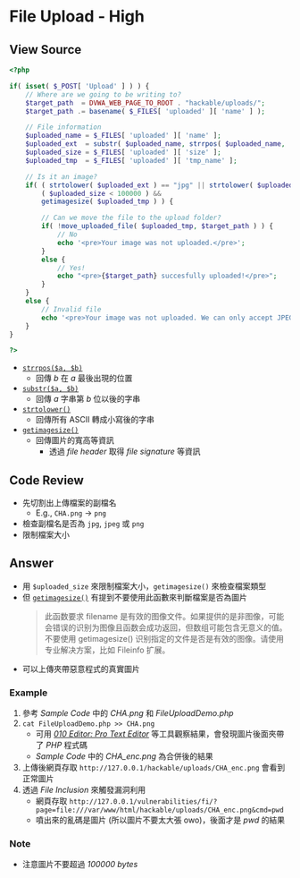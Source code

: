 # File Upload - High

## View Source

```PHP
<?php

if( isset( $_POST[ 'Upload' ] ) ) {
    // Where are we going to be writing to?
    $target_path  = DVWA_WEB_PAGE_TO_ROOT . "hackable/uploads/";
    $target_path .= basename( $_FILES[ 'uploaded' ][ 'name' ] );

    // File information
    $uploaded_name = $_FILES[ 'uploaded' ][ 'name' ];
    $uploaded_ext  = substr( $uploaded_name, strrpos( $uploaded_name, '.' ) + 1);
    $uploaded_size = $_FILES[ 'uploaded' ][ 'size' ];
    $uploaded_tmp  = $_FILES[ 'uploaded' ][ 'tmp_name' ];

    // Is it an image?
    if( ( strtolower( $uploaded_ext ) == "jpg" || strtolower( $uploaded_ext ) == "jpeg" || strtolower( $uploaded_ext ) == "png" ) &&
        ( $uploaded_size < 100000 ) &&
        getimagesize( $uploaded_tmp ) ) {

        // Can we move the file to the upload folder?
        if( !move_uploaded_file( $uploaded_tmp, $target_path ) ) {
            // No
            echo '<pre>Your image was not uploaded.</pre>';
        }
        else {
            // Yes!
            echo "<pre>{$target_path} succesfully uploaded!</pre>";
        }
    }
    else {
        // Invalid file
        echo '<pre>Your image was not uploaded. We can only accept JPEG or PNG images.</pre>';
    }
}

?> 
```

- [`strrpos($a, $b)`](https://www.php.net/manual/zh/function.strrpos.php)
	- 回傳 *b* 在 *a* 最後出現的位置
- [`substr($a, $b)`](https://www.php.net/manual/zh/function.substr.php)
	- 回傳 *a* 字串第 *b* 位以後的字串
- [`strtolower()`](https://www.php.net/manual/zh/function.strtolower.php)
	- 回傳所有 ASCII 轉成小寫後的字串
- [`getimagesize()`](https://www.php.net/manual/zh/function.getimagesize.php)
	- 回傳圖片的寬高等資訊
		- 透過 *file header* 取得 *file signature* 等資訊

## Code Review

- 先切割出上傳檔案的副檔名
	- E.g., `CHA.png` → `png`
- 檢查副檔名是否為 `jpg`, `jpeg` 或 `png`
- 限制檔案大小

## Answer

- 用 `$uploaded_size` 來限制檔案大小，`getimagesize()` 來檢查檔案類型
- 但 [`getimagesize()`](https://www.php.net/manual/zh/function.getimagesize.php) 有提到不要使用此函數來判斷檔案是否為圖片
	> 此函数要求 filename 是有效的图像文件。如果提供的是非图像，可能会错误的识别为图像且函数会成功返回，但数组可能包含无意义的值。 不要使用 getimagesize() 识别指定的文件是否是有效的图像。请使用专业解决方案，比如 Fileinfo 扩展。
- 可以上傳夾帶惡意程式的真實圖片

### Example

1. 參考 *Sample Code* 中的 *CHA.png* 和 *FileUploadDemo.php*
2. `cat FileUploadDemo.php >> CHA.png`
	- 可用 [*010 Editor: Pro Text Editor*](https://www.sweetscape.com/010editor/) 等工具觀察結果，會發現圖片後面夾帶了 *PHP* 程式碼
	- *Sample Code* 中的 *CHA_enc.png* 為合併後的結果
3. 上傳後網頁存取 `http://127.0.0.1/hackable/uploads/CHA_enc.png` 會看到正常圖片
4. 透過 *File Inclusion* 來觸發漏洞利用
	- 網頁存取 `http://127.0.0.1/vulnerabilities/fi/?page=file:///var/www/html/hackable/uploads/CHA_enc.png&cmd=pwd`
	- 噴出來的亂碼是圖片 (所以圖片不要太大張 owo)，後面才是 *pwd* 的結果

### Note

- 注意圖片不要超過 *100000 bytes*